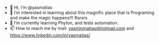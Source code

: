 - 👋 Hi, I’m @yasmatias
- 👀 I’m interested in learning about this magnific place that is Programing and make the magic happens!!! Rsrsrs
- 🌱 I’m currently learning Phyton, and tests automation.
- 📫 How to reach me by mail: yasminmatias@hotmail.com and https://www.linkedin.com/in/yasmatias/

<!---
yasmatias/yasmatias is a ✨ special ✨ repository because its `README.md` (this file) appears on your GitHub profile.
You can click the Preview link to take a look at your changes.
--->
